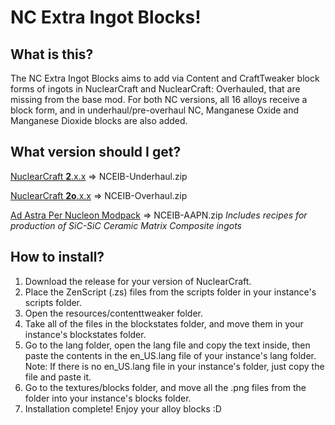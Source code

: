 # NC Extra Ingot Blocks!

## What is this?
The NC Extra Ingot Blocks aims to add via Content and CraftTweaker block forms of ingots in NuclearCraft and NuclearCraft: Overhauled, that are missing from the base mod.
For both NC versions, all 16 alloys receive a block form, and in underhaul/pre-overhaul NC, Manganese Oxide and Manganese Dioxide blocks are also added.

## What version should I get?
[NuclearCraft **2**.x.x](https://www.curseforge.com/minecraft/mc-mods/nuclearcraft-mod) => NCEIB-Underhaul.zip

[NuclearCraft **2o**.x.x](https://www.curseforge.com/minecraft/mc-mods/nuclearcraft-overhauled) => NCEIB-Overhaul.zip 

[Ad Astra Per Nucleon Modpack](https://www.curseforge.com/minecraft/modpacks/ad-astra-per-nucleon) => NCEIB-AAPN.zip *Includes recipes for production of SiC-SiC Ceramic Matrix Composite ingots*


## How to install?
1. Download the release for your version of NuclearCraft.
2. Place the ZenScript (.zs) files from the scripts folder in your instance's scripts folder.
3. Open the resources/contenttweaker folder.
4. Take all of the files in the blockstates folder, and move them in your instance's blockstates folder.
5. Go to the lang folder, open the lang file and copy the text inside, then paste the contents in the en_US.lang file of your instance's lang folder.
Note: If there is no en_US.lang file in your instance's folder, just copy the file and paste it.
6. Go to the textures/blocks folder, and move all the .png files from the folder into your instance's blocks folder.
7. Installation complete! Enjoy your alloy blocks :D
